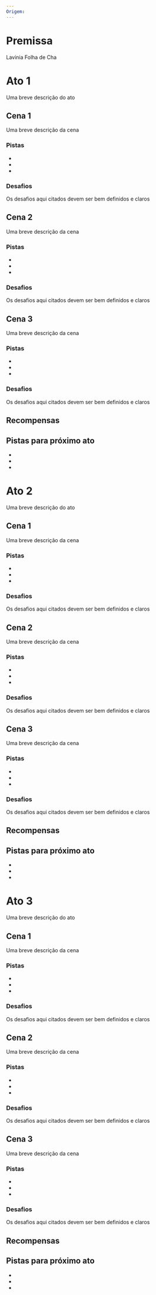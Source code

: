```yaml
---
Origem:
---
```



# Premissa
Lavinia Folha de Cha

# Ato 1
Uma breve descrição do ato


## Cena 1
Uma breve descrição da cena

### Pistas
- 
- 
-  

### Desafios
Os desafios aqui citados devem ser bem definidos e claros


## Cena 2
Uma breve descrição da cena

### Pistas
- 
- 
-  

### Desafios
Os desafios aqui citados devem ser bem definidos e claros


## Cena 3
Uma breve descrição da cena

### Pistas
- 
- 
-  

### Desafios
Os desafios aqui citados devem ser bem definidos e claros



## Recompensas


## Pistas para próximo ato
- 
- 
-  


# Ato 2
Uma breve descrição do ato


## Cena 1
Uma breve descrição da cena

### Pistas
- 
- 
-  

### Desafios
Os desafios aqui citados devem ser bem definidos e claros


## Cena 2
Uma breve descrição da cena

### Pistas
- 
- 
-  

### Desafios
Os desafios aqui citados devem ser bem definidos e claros


## Cena 3
Uma breve descrição da cena

### Pistas
- 
- 
-  

### Desafios
Os desafios aqui citados devem ser bem definidos e claros



## Recompensas


## Pistas para próximo ato
- 
- 
-  

# Ato 3
Uma breve descrição do ato


## Cena 1
Uma breve descrição da cena

### Pistas
- 
- 
-  

### Desafios
Os desafios aqui citados devem ser bem definidos e claros


## Cena 2
Uma breve descrição da cena

### Pistas
- 
- 
-  

### Desafios
Os desafios aqui citados devem ser bem definidos e claros


## Cena 3
Uma breve descrição da cena

### Pistas
- 
- 
-  

### Desafios
Os desafios aqui citados devem ser bem definidos e claros



## Recompensas


## Pistas para próximo ato
- 
- 
-  



